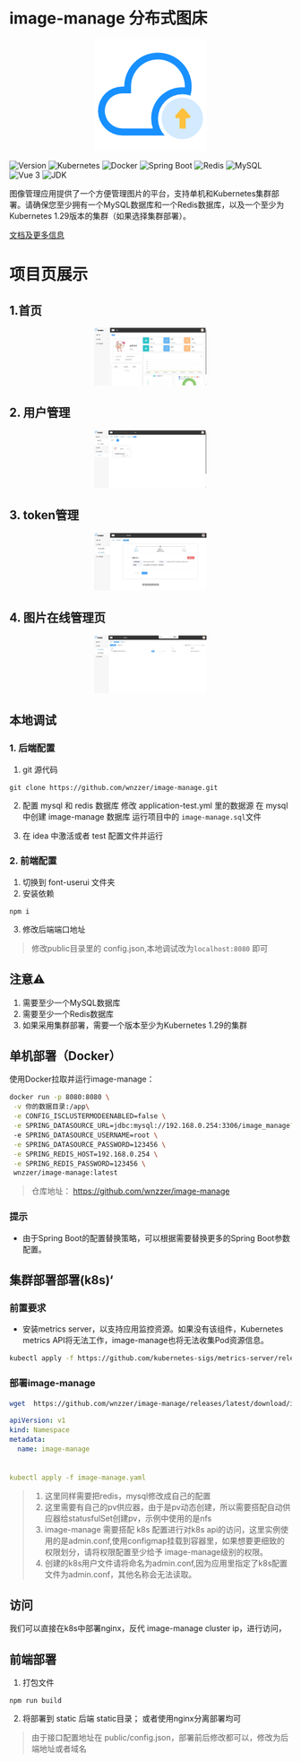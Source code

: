 # image-manage 分布式图床
<div align="center">
  <img src="./static/logo.png" alt="项目Logo" width="200"/>
</div>

![Version](https://img.shields.io/badge/version-1.0.0-blue.svg)
![Kubernetes](https://img.shields.io/badge/Kubernetes-v1.29-blue.svg)
![Docker](https://img.shields.io/badge/Docker-20.10-blue.svg)
![Spring Boot](https://img.shields.io/badge/Spring%20Boot-2.6.13-brightgreen.svg)
![Redis](https://img.shields.io/badge/Redis-7.2.4-red.svg)
![MySQL](https://img.shields.io/badge/MySQL-8.0.25-blue.svg)
![Vue 3](https://img.shields.io/badge/Vue%203-3.x.x-brightgreen.svg)
![JDK](https://img.shields.io/badge/JDK-11.0.20-orange.svg)


图像管理应用提供了一个方便管理图片的平台，支持单机和Kubernetes集群部署。请确保您至少拥有一个MySQL数据库和一个Redis数据库，以及一个至少为Kubernetes 1.29版本的集群（如果选择集群部署）。

[文档及更多信息](https://wnzzer.github.io/image-manage/)

# 项目页展示

## 1.首页

<div align="center">
  <img src="./static/index.png" alt="项目Logo" width="200"/>
</div>

## 2. 用户管理

<div align="center">
  <img src="./static/1.png" alt="项目Logo" width="200"/>
</div>

## 3. token管理
<div align="center">
  <img src="./static/2.png" alt="项目Logo" width="200"/>
</div>

## 4. 图片在线管理页
<div align="center">
  <img src="./static/3.png" alt="项目Logo" width="200"/>
</div>


## 本地调试

### 1. 后端配置
1. git 源代码
```shell
git clone https://github.com/wnzzer/image-manage.git
```
2. 配置 mysql 和 redis 数据库
修改 application-test.yml 里的数据源
在 mysql 中创建 image-manage 数据库
运行项目中的 `image-manage.sql`文件

3. 在 idea 中激活或者 test 配置文件并运行
### 2. 前端配置
1. 切换到 font-userui 文件夹
2. 安装依赖
``` shell
npm i
```
3. 修改后端端口地址
> 修改public目录里的 config.json,本地调试改为`localhost:8080` 即可


## 注意⚠️

1. 需要至少一个MySQL数据库
2. 需要至少一个Redis数据库
3. 如果采用集群部署，需要一个版本至少为Kubernetes 1.29的集群

## 单机部署（Docker）

使用Docker拉取并运行image-manage：

```bash
docker run -p 8080:8080 \
 -v 你的数据目录:/app\
 -e CONFIG_ISCLUSTERMODEENABLED=false \
 -e SPRING_DATASOURCE_URL=jdbc:mysql://192.168.0.254:3306/image_manage?useUnicode=true&characterEncoding=utf-8&useSSL=false&serverTimezone=Asia/Shanghai \
 -e SPRING_DATASOURCE_USERNAME=root \
 -e SPRING_DATASOURCE_PASSWORD=123456 \
 -e SPRING_REDIS_HOST=192.168.0.254 \
 -e SPRING_REDIS_PASSWORD=123456 \
 wnzzer/image-manage:latest
```
> 仓库地址： <https://github.com/wnzzer/image-manage>

  </code-block>
</code-group>

### 提示
- 由于Spring Boot的配置替换策略，可以根据需要替换更多的Spring Boot参数配置。


## 集群部署部署(k8s)‘

### 前置要求


- 安装metrics server，以支持应用监控资源。如果没有该组件，Kubernetes metrics API将无法工作，image-manage也将无法收集Pod资源信息。

```sh
kubectl apply -f https://github.com/kubernetes-sigs/metrics-server/releases/latest/download/components.yaml
```

### 部署image-manage

```sh
wget  https://github.com/wnzzer/image-manage/releases/latest/download/image-manage-yaml
```
```yaml
apiVersion: v1
kind: Namespace
metadata:
  name: image-manage


kubectl apply -f image-manage.yaml
```



  >1. 这里同样需要把redis，mysql修改成自己的配置
  >2. 这里需要有自己的pv供应器，由于是pv动态创建，所以需要搭配自动供应器给statusfulSet创建pv，示例中使用的是nfs
  >3. image-manage 需要搭配 k8s 配置进行对k8s api的访问，这里实例使用的是admin.conf,使用configmap挂载到容器里，如果想要更细致的权限划分，请将权限配置至少给予 image-manage级别的权限。
  >4. 创建的k8s用户文件请将命名为admin.conf,因为应用里指定了k8s配置文件为admin.conf，其他名称会无法读取。


## 访问

我们可以直接在k8s中部署nginx，反代 image-manage cluster ip，进行访问，

## 前端部署
1. 打包文件
```shell
npm run build
```
2. 将部署到 static 后端 static目录；
或者使用nginx分离部署均可

>由于接口配置地址在 public/config.json，部署前后修改都可以，修改为后端地址或者域名